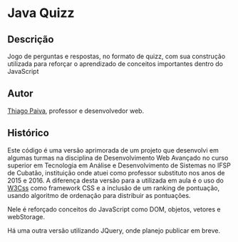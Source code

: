 # Java Quizz #

## Descrição ##

Jogo de perguntas e respostas, no formato de quizz, com sua construção utilizada para reforçar o aprendizado de conceitos importantes dentro do JavaScript

## Autor ##

[Thiago Paiva](http://thiagopaiva.com/), professor e desenvolvedor web.

## Histórico ##

Este código é uma versão aprimorada de um projeto que desenvolvi em algumas turmas na disciplina de Desenvolvimento Web Avançado no curso superior em Tecnologia em Análise e Desenvolvimento de Sistemas no IFSP de Cubatão, instituição onde atuei como professor substituto nos anos de 2015 e 2016. 
A diferença desta versão para a utilizada em aula é o uso do [W3Css](http://www.w3schools.com/w3css/) como framework CSS e a inclusão de um ranking de pontuação, usando algoritmo de ordenação para distribuir as pontuações.

Nele é reforçado conceitos do JavaScript como DOM, objetos, vetores e webStorage.

Há uma outra versão utilizando JQuery, onde planejo publicar em breve.
